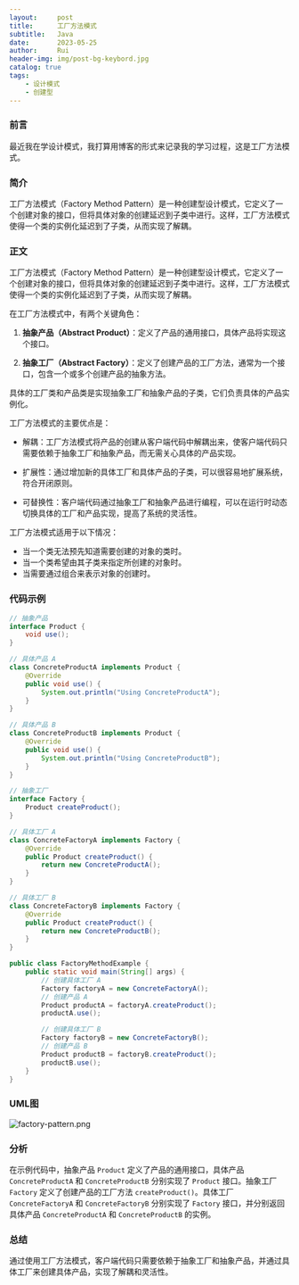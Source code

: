 ```yaml
---
layout:     post
title:      工厂方法模式
subtitle:   Java
date:       2023-05-25
author:     Rui
header-img: img/post-bg-keybord.jpg
catalog: true
tags:
    - 设计模式
    - 创建型
---
```

### 前言
最近我在学设计模式，我打算用博客的形式来记录我的学习过程，这是工厂方法模式。
### 简介
工厂方法模式（Factory Method Pattern）是一种创建型设计模式，它定义了一个创建对象的接口，但将具体对象的创建延迟到子类中进行。这样，工厂方法模式使得一个类的实例化延迟到了子类，从而实现了解耦。
### 正文
工厂方法模式（Factory Method Pattern）是一种创建型设计模式，它定义了一个创建对象的接口，但将具体对象的创建延迟到子类中进行。这样，工厂方法模式使得一个类的实例化延迟到了子类，从而实现了解耦。

在工厂方法模式中，有两个关键角色：

1. **抽象产品（Abstract Product）**：定义了产品的通用接口，具体产品将实现这个接口。

2. **抽象工厂（Abstract Factory）**：定义了创建产品的工厂方法，通常为一个接口，包含一个或多个创建产品的抽象方法。

具体的工厂类和产品类是实现抽象工厂和抽象产品的子类，它们负责具体的产品实例化。

工厂方法模式的主要优点是：

- 解耦：工厂方法模式将产品的创建从客户端代码中解耦出来，使客户端代码只需要依赖于抽象工厂和抽象产品，而无需关心具体的产品实现。

- 扩展性：通过增加新的具体工厂和具体产品的子类，可以很容易地扩展系统，符合开闭原则。

- 可替换性：客户端代码通过抽象工厂和抽象产品进行编程，可以在运行时动态切换具体的工厂和产品实现，提高了系统的灵活性。

工厂方法模式适用于以下情况：

- 当一个类无法预先知道需要创建的对象的类时。
- 当一个类希望由其子类来指定所创建的对象时。
- 当需要通过组合来表示对象的创建时。


### 代码示例
```java
// 抽象产品
interface Product {
    void use();
}

// 具体产品 A
class ConcreteProductA implements Product {
    @Override
    public void use() {
        System.out.println("Using ConcreteProductA");
    }
}

// 具体产品 B
class ConcreteProductB implements Product {
    @Override
    public void use() {
        System.out.println("Using ConcreteProductB");
    }
}

// 抽象工厂
interface Factory {
    Product createProduct();
}

// 具体工厂 A
class ConcreteFactoryA implements Factory {
    @Override
    public Product createProduct() {
        return new ConcreteProductA();
    }
}

// 具体工厂 B
class ConcreteFactoryB implements Factory {
    @Override
    public Product createProduct() {
        return new ConcreteProductB();
    }
}

public class FactoryMethodExample {
    public static void main(String[] args) {
        // 创建具体工厂 A
        Factory factoryA = new ConcreteFactoryA();
        // 创建产品 A
        Product productA = factoryA.createProduct();
        productA.use();

        // 创建具体工厂 B
        Factory factoryB = new ConcreteFactoryB();
        // 创建产品 B
        Product productB = factoryB.createProduct();
        productB.use();
    }
}

```
### UML图
![factory-pattern.png](https://i.postimg.cc/3wML09D2/factory-pattern.png)
### 分析
在示例代码中，抽象产品 `Product` 定义了产品的通用接口，具体产品 `ConcreteProductA` 和 `ConcreteProductB` 分别实现了 `Product` 接口。抽象工厂 `Factory` 定义了创建产品的工厂方法 `createProduct()`。具体工厂 `ConcreteFactoryA` 和 `ConcreteFactoryB` 分别实现了 `Factory` 接口，并分别返回具体产品 `ConcreteProductA` 和 `ConcreteProductB` 的实例。

### 总结
通过使用工厂方法模式，客户端代码只需要依赖于抽象工厂和抽象产品，并通过具体工厂来创建具体产品，实现了解耦和灵活性。